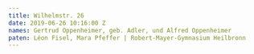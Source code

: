 ```yaml
---
title: Wilhelmstr. 26
date: 2019-06-26 10:16:00 Z
names: Gertrud Oppenheimer, geb. Adler, und Alfred Oppenheimer
paten: Léon Fisel, Mara Pfeffer | Robert-Mayer-Gymnasium Heilbronn
---
```


